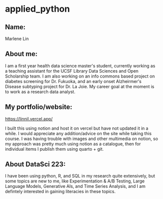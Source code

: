 # applied_python

## Name:
Marlene Lin 

## About me: 
I am a first year health data science master's student, currently working as a teaching assistant for the UCSF Library Data Sciences and Open Scholarship team. I am also working on an info commons based project on diabetes screening for Dr. Fukuoka, and an early onset Alzheirmer's Disease subtyping project for Dr. La Joie. My career goal at the moment is to work as a research data analyst. 

## My portfolio/website: 
https://linnil.vercel.app/ 

I built this using notion and host it on vercel but have not updated it in a while. I would appreciate any addition/advice on the site while taking this course. I was having trouble with images and other multimedia on notion, so my approach was pretty much using notion as a catalogue, then for individual items I publish them using quarto + git.

## About DataSci 223:
I have been using python, R, and SQL in my research quite extensively, but some topics are new to me, like Experimentation & A/B Testing, Large Language Models, Generative AIs, and Time Series Analysis, and I am defintely interested in gaining literacies in these topics. 